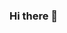 ### Hi there 👋

<!--- ![Anurag's GitHub stats](https://github-readme-stats.vercel.app/api?username=skylegend509&show_icons=true&theme=radical) -->

<!--
**skylegend509/skylegend509** is a ✨ _special_ ✨ repository because its `README.md` (this file) appears on your GitHub profile.

Here are some ideas to get you started:

- 🔭 I’m currently working on ...
- 🌱 I’m currently learning ...
- 👯 I’m looking to collaborate on ...
- 🤔 I’m looking for help with ...
- 💬 Ask me about ...
- 📫 How to reach me: ...
- 😄 Pronouns: ...
- ⚡ Fun fact: ...
-->
